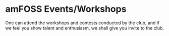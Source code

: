 # amFOSS Events/Workshops

One can attend the workshops and contests conducted by the club, and if we feel you show talent and enthusiasm, we shall give you invite to the club.

